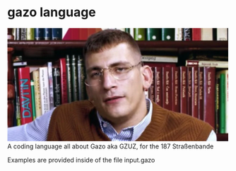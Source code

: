 # gazo language
<img src="./images/gazo.png" alt="gazo" width="500"/>
A coding language all about Gazo aka GZUZ, for the 187 Straßenbande

Examples are provided inside of the file input.gazo
